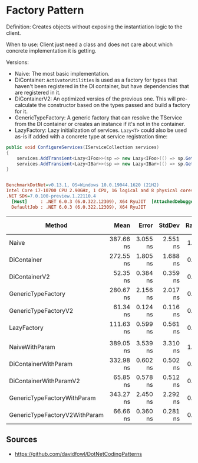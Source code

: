 # Factory Pattern

Definition: Creates objects without exposing the instantiation logic to the client.

When to use: Client just need a class and does not care about which concrete implementation it is getting.

Versions:

- Naive: The most basic implementation.
- DiContainer: `ActivatorUtilities` is used as a factory for types that haven't been registered in the DI container, but have dependencies that are registered in it.
- DiContainerV2: An optimized versios of the previous one. This will pre-calculate the constructor based on the types passed and build a factory for it.
- GenericTypeFactory: A generic factory that can resolve the TService from the DI container or creates an instance if it's not in the container.
- LazyFactory: Lazy initialization of services. `Lazy<T>` could also be used as-is if added with a concrete type at service registration time:

```csharp
public void ConfigureServices(IServiceCollection services)
{
    services.AddTransient<Lazy<IFoo>>(sp => new Lazy<IFoo>(() => sp.GetRequiredService<IFoo>()));
    services.AddTransient<Lazy<IBar>>(sp => new Lazy<IBar>(() => sp.GetRequiredService<IBar>()));
}
```

``` ini

BenchmarkDotNet=v0.13.1, OS=Windows 10.0.19044.1620 (21H2)
Intel Core i7-10700 CPU 2.90GHz, 1 CPU, 16 logical and 8 physical cores
.NET SDK=7.0.100-preview.1.22110.4
  [Host]     : .NET 6.0.3 (6.0.322.12309), X64 RyuJIT  [AttachedDebugger]
  DefaultJob : .NET 6.0.3 (6.0.322.12309), X64 RyuJIT


```
|                        Method |      Mean |    Error |   StdDev | Ratio |  Gen 0 | Code Size | Allocated |
|------------------------------ |----------:|---------:|---------:|------:|-------:|----------:|----------:|
|                         Naive | 387.66 ns | 3.055 ns | 2.551 ns |  1.00 | 0.1125 |     352 B |     944 B |
|                   DiContainer | 272.55 ns | 1.805 ns | 1.688 ns |  0.70 | 0.0143 |     811 B |     120 B |
|                 DiContainerV2 |  52.35 ns | 0.384 ns | 0.359 ns |  0.14 | 0.0029 |     195 B |      24 B |
|            GenericTypeFactory | 280.67 ns | 2.156 ns | 2.017 ns |  0.72 | 0.0143 |     167 B |     120 B |
|          GenericTypeFactoryV2 |  61.34 ns | 0.124 ns | 0.116 ns |  0.16 | 0.0029 |     167 B |      24 B |
|                   LazyFactory | 111.63 ns | 0.599 ns | 0.561 ns |  0.29 | 0.0248 |     167 B |     208 B |
|                               |           |          |          |       |        |           |           |
|                NaiveWithParam | 389.05 ns | 3.539 ns | 3.310 ns |  1.00 | 0.1135 |     362 B |     952 B |
|          DiContainerWithParam | 332.98 ns | 0.602 ns | 0.502 ns |  0.85 | 0.0238 |     855 B |     200 B |
|        DiContainerWithParamV2 |  65.85 ns | 0.578 ns | 0.512 ns |  0.17 | 0.0105 |     293 B |      88 B |
|   GenericTypeFactoryWithParam | 343.27 ns | 2.450 ns | 2.292 ns |  0.88 | 0.0238 |     234 B |     200 B |
| GenericTypeFactoryV2WithParam |  66.66 ns | 0.360 ns | 0.281 ns |  0.17 | 0.0105 |     172 B |      88 B |

## Sources

- https://github.com/davidfowl/DotNetCodingPatterns
